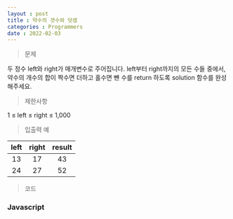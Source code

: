 ```yaml
---
layout : post
title : 약수의 갯수와 덧셈
categories : Programmers
date : 2022-02-03
---
```

> 문제<br>

두 정수 left와 right가 매개변수로 주어집니다. left부터 right까지의 모든 수들 중에서, 약수의 개수의 합이 짝수면 더하고 홀수면 뺸 수를 return 하도록 solution 함수를 완성해주세요.

> 제한사항<br>

1 ≤ left ≤ right ≤ 1,000

> 입출력 예<br>

|left|right|result|
|:--:|:--:|:--:|
|13|17|43|
|24|27|52|

> 코드
### Javascript
